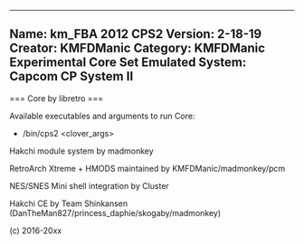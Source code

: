 -----------------------
Name: km_FBA 2012 CPS2
Version: 2-18-19
Creator: KMFDManic
Category: KMFDManic Experimental Core Set
Emulated System: Capcom CP System II
-----------------------
=== Core by libretro ===

Available executables and arguments to run Core:
- /bin/cps2 <rom> <clover_args>

Hakchi module system by madmonkey

RetroArch Xtreme + HMODS maintained by KMFDManic/madmonkey/pcm

NES/SNES Mini shell integration by Cluster

Hakchi CE by Team Shinkansen (DanTheMan827/princess_daphie/skogaby/madmonkey)

(c) 2016-20xx
